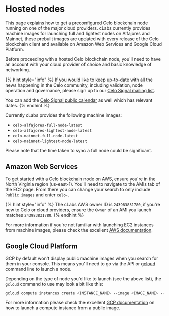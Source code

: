 # Hosted nodes

This page explains how to get a preconfigured Celo blockchain node running on one of the major cloud providers. cLabs currently provides machine images for launching full and lightest nodes on Alfajores and Mainnet, these prebuilt images are updated with every release of the Celo blockchain client and available on Amazon Web Services and Google Cloud Platform.

Before proceeding with a hosted Celo blockchain node, you'll need to have an account with your cloud provider of choice and basic knowledge of networking.

{% hint style="info" %}
If you would like to keep up-to-date with all the news happening in the Celo community, including validation, node operation and governance, please sign up to our [Celo Signal mailing list](https://celo.activehosted.com/f/15).

You can add the [Celo Signal public calendar](https://calendar.google.com/calendar/u/0/embed?src=c_9su6ich1uhmetr4ob3sij6kaqs@group.calendar.google.com) as well which has relevant dates.
{% endhint %}

Currently cLabs provides the following machine images:

- `celo-alfajores-full-node-latest`
- `celo-alfajores-lightest-node-latest`
- `celo-mainnet-full-node-latest`
- `celo-mainnet-lightest-node-latest`

Please note that the time taken to sync a full node could be significant.

## Amazon Web Services

To get started with a Celo blockchain node on AWS, ensure you're in the North Virginia region (us-east-1). You'll need to navigate to the AMIs tab of the EC2 page. From there you can change your search to only include `Public images` and enter `celo-`.

{% hint style="info" %}
The cLabs AWS owner ID is `243983831780`, if you're new to Celo or cloud providers, ensure the `Owner` of an AMI you launch matches `243983831780`.
{% endhint %}

For more information if you're not familiar with launching EC2 instances from machine images, please check the excellent [AWS documentation](https://docs.aws.amazon.com/AWSEC2/latest/UserGuide/AMIs.html).

## Google Cloud Platform

GCP by default won't display public machine images when you search for them in your console. This means you'll need to go via the API or [gcloud](https://cloud.google.com/sdk/gcloud) command line to launch a node.

Depending on the type of node you'd like to launch (see the above list), the `gcloud` command to use may look a bit like this:

```bash
gcloud compute instances create <INSTANCE_NAME> --image <IMAGE_NAME> --image-project celo-testnet --project <YOUR_GCP_PROJECT>
```

For more information please check the excellent [GCP documentation](https://cloud.google.com/compute/docs/images) on how to launch a compute instance from a public image.
